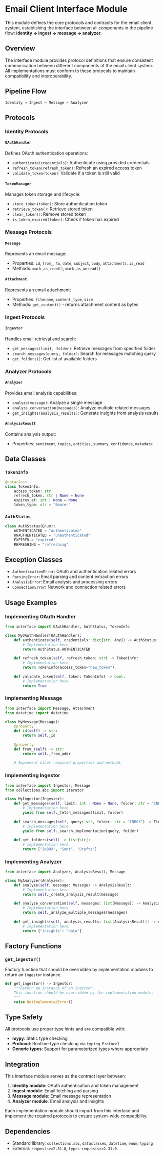 # Email Client Interface Module

This module defines the core protocols and contracts for the email client system, establishing the interface between all components in the pipeline flow: **identity → ingest → message → analyzer**.

## Overview

The interface module provides protocol definitions that ensure consistent communication between different components of the email client system. All implementations must conform to these protocols to maintain compatibility and interoperability.

## Pipeline Flow

```
Identity → Ingest → Message → Analyzer
```

## Protocols

### Identity Protocols

#### `OAuthHandler`
Defines OAuth authentication operations:
- `authenticate(credentials)`: Authenticate using provided credentials
- `refresh_token(refresh_token)`: Refresh an expired access token
- `validate_token(token)`: Validate if a token is still valid

#### `TokenManager`
Manages token storage and lifecycle:
- `store_token(token)`: Store authentication token
- `retrieve_token()`: Retrieve stored token
- `clear_token()`: Remove stored token
- `is_token_expired(token)`: Check if token has expired

### Message Protocols

#### `Message`
Represents an email message:
- Properties: `id`, `from_`, `to`, `date`, `subject`, `body`, `attachments`, `is_read`
- Methods: `mark_as_read()`, `mark_as_unread()`

#### `Attachment`
Represents an email attachment:
- Properties: `filename`, `content_type`, `size`
- Methods: `get_content()` - returns attachment content as bytes

### Ingest Protocols

#### `Ingestor`
Handles email retrieval and search:
- `get_messages(limit, folder)`: Retrieve messages from specified folder
- `search_messages(query, folder)`: Search for messages matching query
- `get_folders()`: Get list of available folders

### Analyzer Protocols

#### `Analyzer`
Provides email analysis capabilities:
- `analyze(message)`: Analyze a single message
- `analyze_conversation(messages)`: Analyze multiple related messages
- `get_insights(analysis_results)`: Generate insights from analysis results

#### `AnalysisResult`
Contains analysis output:
- Properties: `sentiment`, `topics`, `entities`, `summary`, `confidence`, `metadata`

## Data Classes

### `TokenInfo`
```python
@dataclass
class TokenInfo:
    access_token: str
    refresh_token: str | None = None
    expires_at: int | None = None
    token_type: str = "Bearer"
```

### `AuthStatus`
```python
class AuthStatus(Enum):
    AUTHENTICATED = "authenticated"
    UNAUTHENTICATED = "unauthenticated"
    EXPIRED = "expired"
    REFRESHING = "refreshing"
```

## Exception Classes

- `AuthenticationError`: OAuth and authentication related errors
- `ParsingError`: Email parsing and content extraction errors
- `AnalysisError`: Email analysis and processing errors
- `ConnectionError`: Network and connection related errors

## Usage Examples

### Implementing OAuth Handler

```python
from interface import OAuthHandler, AuthStatus, TokenInfo

class MyOAuthHandler(OAuthHandler):
    def authenticate(self, credentials: dict[str, Any]) -> AuthStatus:
        # Implementation here
        return AuthStatus.AUTHENTICATED
    
    def refresh_token(self, refresh_token: str) -> TokenInfo:
        # Implementation here
        return TokenInfo(access_token="new_token")
    
    def validate_token(self, token: TokenInfo) -> bool:
        # Implementation here
        return True
```

### Implementing Message

```python
from interface import Message, Attachment
from datetime import datetime

class MyMessage(Message):
    @property
    def id(self) -> str:
        return self._id
    
    @property
    def from_(self) -> str:
        return self._from_addr
    
    # Implement other required properties and methods
```

### Implementing Ingestor

```python
from interface import Ingestor, Message
from collections.abc import Iterator

class MyIngestor(Ingestor):
    def get_messages(self, limit: int | None = None, folder: str = "INBOX") -> Iterator[Message]:
        # Implementation here
        yield from self._fetch_messages(limit, folder)
    
    def search_messages(self, query: str, folder: str = "INBOX") -> Iterator[Message]:
        # Implementation here
        yield from self._search_implementation(query, folder)
    
    def get_folders(self) -> list[str]:
        # Implementation here
        return ["INBOX", "Sent", "Drafts"]
```

### Implementing Analyzer

```python
from interface import Analyzer, AnalysisResult, Message

class MyAnalyzer(Analyzer):
    def analyze(self, message: Message) -> AnalysisResult:
        # Implementation here
        return self._create_analysis_result(message)
    
    def analyze_conversation(self, messages: list[Message]) -> AnalysisResult:
        # Implementation here
        return self._analyze_multiple_messages(messages)
    
    def get_insights(self, analysis_results: list[AnalysisResult]) -> dict[str, Any]:
        # Implementation here
        return {"insights": "data"}
```

## Factory Functions

### `get_ingestor()`
Factory function that should be overridden by implementation modules to return an `Ingestor` instance.

```python
def get_ingestor() -> Ingestor:
    """Return an instance of an Ingestor.
    This function should be overridden by the implementation module.
    """
    raise NotImplementedError()
```

## Type Safety

All protocols use proper type hints and are compatible with:
- **mypy**: Static type checking
- **Protocol**: Runtime type checking via `typing.Protocol`
- **Generic types**: Support for parameterized types where appropriate

## Integration

This interface module serves as the contract layer between:
1. **Identity module**: OAuth authentication and token management
2. **Ingest module**: Email fetching and parsing
3. **Message module**: Email message representation
4. **Analyzer module**: Email analysis and insights

Each implementation module should import from this interface and implement the required protocols to ensure system-wide compatibility.

## Dependencies

- Standard library: `collections.abc`, `dataclasses`, `datetime`, `enum`, `typing`
- External: `requests>=2.31.0`, `types-requests>=2.31.0`